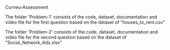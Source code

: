 Curneu-Assessment

The folder 'Problem-1' consists of the code, dataset, documentation and video file for the first question based on the dataset of "houses_to_rent.csv"


The folder 'Problem-2' consists of the code, dataset, documentation and video file for the second question based on the dataset of "Social_Network_Ads.xlsx"
